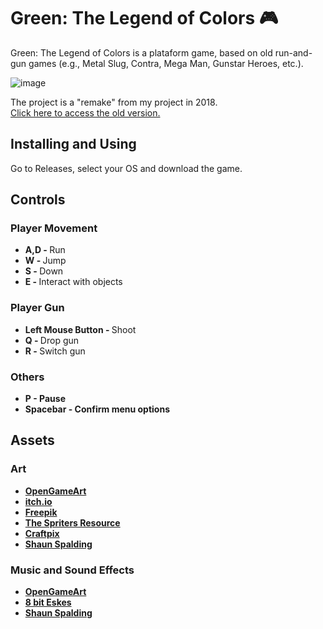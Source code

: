 # Green: The Legend of Colors 🎮

Green: The Legend of Colors is a plataform game, based on old run-and-gun games (e.g., Metal Slug, Contra, Mega Man, Gunstar Heroes, etc.).

![image](https://user-images.githubusercontent.com/73722088/165998799-3154cc9c-8830-4422-9157-1d0192db3086.png)

The project is a "remake" from my project in 2018.<br>
<a href="https://github.com/mrguisamuel53/original-green-project">Click here to access the old version.</a>

## Installing and Using
Go to Releases, select your OS and download the game.

## Controls
### Player Movement
* <b>A,D - </b>Run<br>
* <b>W - </b>Jump<br>
* <b>S - </b>Down<br>
* <b>E - </b>Interact with objects<br>

### Player Gun
* <b>Left Mouse Button - </b>Shoot<br>
* <b>Q - </b>Drop gun<br>
* <b>R - </b>Switch gun<br>

### Others
* <b>P - Pause<br>
* <b>Spacebar - Confirm menu options<br>

## Assets
### Art
* <a href="https://opengameart.org/">OpenGameArt</a>
* <a href="https://itch.io/">itch.io</a>
* <a href="https://freepik.com/">Freepik</a>
* <a href="https://www.spriters-resource.com/">The Spriters Resource</a>
* <a href="https://craftpix.net/">Craftpix</a>
* <a href="https://youtu.be/Y6l02DcpSR4">Shaun Spalding</a>
### Music and Sound Effects
* <a href="https://opengameart.org/">OpenGameArt</a>
* <a href="https://youtu.be/fiuFGlntO18">8 bit Eskes</a>
* <a href="https://youtu.be/Y6l02DcpSR4">Shaun Spalding</a>
